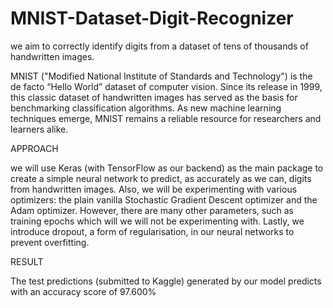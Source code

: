 # MNIST-Dataset-Digit-Recognizer
we aim to correctly identify digits from a dataset of tens of thousands of handwritten images.

MNIST ("Modified National Institute of Standards and Technology") is the de facto “Hello World” dataset of computer vision. Since its release in 1999, this classic dataset of handwritten images has served as the basis for benchmarking classification algorithms. As new machine learning techniques emerge, MNIST remains a reliable resource for researchers and learners alike.

APPROACH

we will use Keras (with TensorFlow as our backend) as the main package to create a simple neural network to predict, as accurately as we can, digits from handwritten images.
Also, we will be experimenting with various optimizers: the plain vanilla Stochastic Gradient Descent optimizer and the Adam optimizer. However, there are many other parameters, such as training epochs which will we will not be experimenting with.
Lastly, we introduce dropout, a form of regularisation, in our neural networks to prevent overfitting.

RESULT

The test predictions (submitted to Kaggle) generated by our model predicts with an accuracy score of 97.600%

